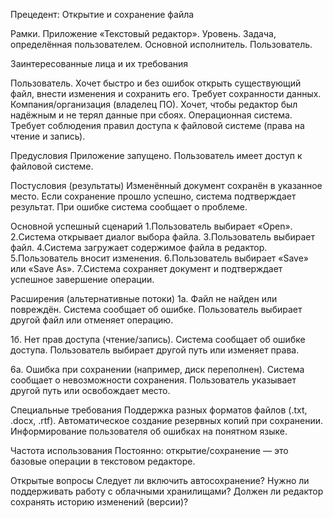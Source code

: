 Прецедент: Открытие и сохранение файла

Рамки. Приложение «Текстовый редактор».
Уровень. Задача, определённая пользователем.
Основной исполнитель. Пользователь.

Заинтересованные лица и их требования

Пользователь. Хочет быстро и без ошибок открыть существующий файл, внести изменения и сохранить его. Требует сохранности данных.
Компания/организация (владелец ПО). Хочет, чтобы редактор был надёжным и не терял данные при сбоях.
Операционная система. Требует соблюдения правил доступа к файловой системе (права на чтение и запись).

Предусловия
Приложение запущено.
Пользователь имеет доступ к файловой системе.

Постусловия (результаты)
Изменённый документ сохранён в указанное место.
Если сохранение прошло успешно, система подтверждает результат.
При ошибке система сообщает о проблеме.


Основной успешный сценарий
1.Пользователь выбирает «Open».
2.Система открывает диалог выбора файла.
3.Пользователь выбирает файл.
4.Система загружает содержимое файла в редактор.
5.Пользователь вносит изменения.
6.Пользователь выбирает «Save» или «Save As».
7.Система сохраняет документ и подтверждает успешное завершение операции.

Расширения (альтернативные потоки)
1а. Файл не найден или повреждён.
Система сообщает об ошибке.
Пользователь выбирает другой файл или отменяет операцию.

1б. Нет прав доступа (чтение/запись).
Система сообщает об ошибке доступа.
Пользователь выбирает другой путь или изменяет права.

6а. Ошибка при сохранении (например, диск переполнен).
Система сообщает о невозможности сохранения.
Пользователь указывает другой путь или освобождает место.

Специальные требования
Поддержка разных форматов файлов (.txt, .docx, .rtf).
Автоматическое создание резервных копий при сохранении.
Информирование пользователя об ошибках на понятном языке.

Частота использования
Постоянно: открытие/сохранение — это базовые операции в текстовом редакторе.

Открытые вопросы
Следует ли включить автосохранение?
Нужно ли поддерживать работу с облачными хранилищами?
Должен ли редактор сохранять историю изменений (версии)?
